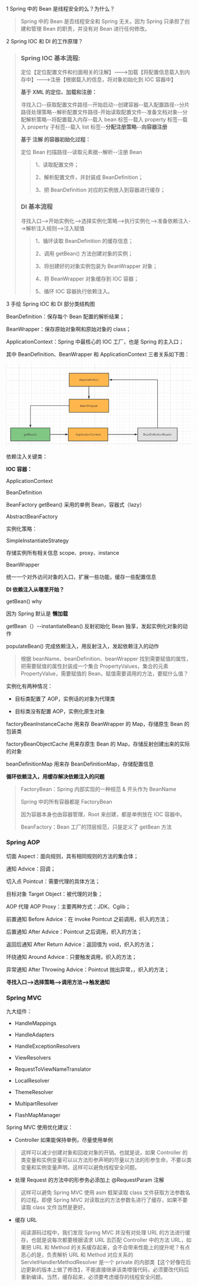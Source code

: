 1 Spring 中的 Bean 是线程安全的么？为什么？

> Spring 中的 Bean 是否线程安全和 Spring 无关。因为 Spring 只承担了创建和管理 Bean 的职责，并没有对 Bean 进行任何修改。

2 Spring IOC 和 DI 的工作原理？

> ### Spring IOC 基本流程:
> 
> 定位【定位配置文件和扫面相关的注解】--->加载【将配置信息载入到内存中】--->注册【根据载入的信息，将对象初始化到 IOC 容器中】
> 
> **基于 XML 的定位、加载和注册：**
> 
> 寻找入口--获取配置文件路径--开始启动--创建容器--载入配置路径--分片路径处理策略--解析配置文件路径-开始读取配置文件--准备文档对象--分配解析策略--将配置载入内存--载入 bean 标签--载入 property 标签--载入 property 子标签--载入 list 标签--**分配注册策略**--**向容器注册**
>
> **基于 注解 的容器初始化过程：**
> 
> 定位 Bean 扫描路径--读取元素据--解析--注册 Bean
> 
>> 1、读取配置文件；
>> 
>> 2、解析配置文件，并封装成 BeanDefinition；
>>
>> 3、把 BeanDefinition 对应的实例放入到容器进行缓存；
> 
> ### DI 基本流程
> 
> 寻找入口-->开始实例化-->选择实例化策略-->执行实例化-->准备依赖注入-->解析注入规则-->注入赋值
> 
>> 1、循环读取 BeanDefinition 的缓存信息；
>> 
>> 2、调用 getBean() 方法创建对象的实例；
>> 
>> 3、将创建好的对象实例包装为 BeanWrapper 对象；
>> 
>> 4、将 BeanWrapper 对象缓存到 IOC 容器；
>> 
>> 5、循环 IOC 容器执行依赖注入。

3 手绘 Spring IOC 和 DI 部分类结构图

BeanDefinition：保存每个 Bean 配置的解析结果；

BeanWrapper：保存原始对象啊和原始对象的 class；

ApplicationContext：Spring 中最核心的 IOC 工厂，也是 Spring 的主入口；

其中 BeanDefinition、BeanWrapper 和 ApplicationContext 三者关系如下图：

![img_1.png](img_1.png)

依赖注入关键类：

**IOC 容器：**

ApplicationContext

BeanDefinition

BeanFactory  getBean() 采用的单例 Bean，容器式（lazy）

AbstractBeanFactory

实例化策略：

SimpleInstantiateStrategy

存储实例所有相关信息 scope、proxy、instance

BeanWrapper

统一一个对外访问对象的入口，扩展一些功能，缓存一些配置信息

**DI 依赖注入从哪里开始？**

getBean() why

因为 Spring 默认是 **懒加载** 

getBean（）--instantiateBean() 反射初始化 Bean 独享，发起实例化对象的动作

populateBean() 完成依赖注入，用反射注入，发起依赖注入的动作

> 根据 beanName、beanDefinition、beanWrapper 找到需要赋值的属性，把需要赋值的属性封装成一个集合 PropertyValues，集合的元素 PropertyValue，需要赋值的 Bean，赋值需要调用的方法，要赋什么值？

实例化有两种情况：

- 目标类配置了 AOP，实例话的对象为代理类

- 目标类没有配置 AOP，实例化原生对象

factoryBeanInstanceCache 用来存 BeanWrapper 的 Map，存储原生 Bean 的包装类

factoryBeanObjectCache 用来存原生 Bean 的 Map，存储反射创建出来的实际的对象

beanDefinitionMap 用来存 BeanDefinitionMap，存储配置信息

**循环依赖注入，用缓存解决依赖注入的问题**

> FactoryBean：Spring 内部实现的一种规范 & 开头作为 BeanName
>
> Spring 中的所有容器都是 FactoryBean
> 
> 因为容器本身也由容器管理，Root 来创建，都是单例放在 IOC 容器中。
> 
> BeanFactory：Bean 工厂的顶层规范，只是定义了 getBean 方法

### Spring AOP

切面 Aspect：面向规则，具有相同规则的方法的集合体；

通知 Advice：回调；

切入点 Pointcut：需要代理的具体方法；

目标对象 Target Object：被代理的对象；

AOP 代理 AOP Proxy：主要两种方式：JDK、Cglib；

前置通知 Before Advice：在 invoke Pointcut 之前调用，织入的方法；

后置通知 After Advice：Pointcut 之后调用，织入的方法；

返回后通知 After Return Advice：返回值为 void，织入的方法；

环绕通知 Around Advice：只要触发调用，织入的方法；

异常通知 After Throwing Advice：Pointcut 抛出异常，，织入的方法；

**寻找入口-->选择策略-->调用方法-->触发通知**

### Spring MVC

九大组件：

- HandleMappings

- HandleAdapters

- HandleExceptionResolvers

- ViewResolvers

- RequestToViewNameTranslator

- LocalResolver

- ThemeResolver

- MultipartResolver

- FlashMapManager

Spring MVC 使用优化建议：

- Controller 如果能保持单例，尽量使用单例

> 这样可以减少创建对象和回收对象的开销。也就是说，如果 Controller 的类变量和实例变量可以以方法形参声明的尽量以方法的形参生命，不要以类变量和实例变量声明，这样可以避免线程安全问题。

- 处理 Request 的方法中的形参务必添加上 @RequestParam 注解

> 这样可以避免 Spring MVC 使用 asm 框架读取 class 文件获取方法参数名的过程。即便 Spring MVC 对读取出的方法参数名进行了缓存，如果不要读取 class 文件当然是更好。

- 缓存 URL

> 阅读源码过程中，我们发现 Spring MVC 并没有对处理 URL 的方法进行缓存，也就是说每次都要根据请求 URL 去匹配 Controller 中的方法 URL，如果把 URL 和 Method 的关系缓存起来，会不会带来性能上的提升呢？有点恶心的是，负责解析 URL 和 Method 对应关系的 ServletHandlerMethodResolver 是一个 private 的内部类【这个好像在后边更新的版本上做了修改】，不能直接继承该类增强代码，必须要改代码后重新编译。当然，缓存起来，必须要考虑缓存的线程安全问题。